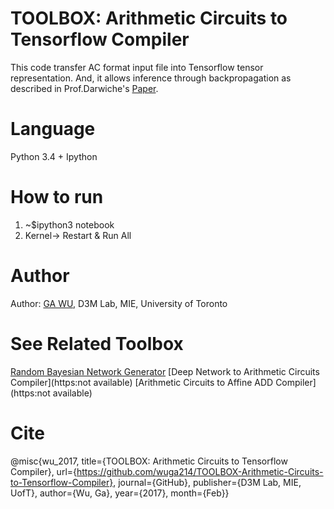 TOOLBOX: Arithmetic Circuits to Tensorflow Compiler
===
This code transfer AC format input file into Tensorflow tensor representation. And, it allows inference through backpropagation as described in Prof.Darwiche's [Paper](https://arxiv.org/pdf/1301.3847.pdf).

# Language
Python 3.4 + Ipython

# How to run
1. ~$ipython3 notebook
2. Kernel-> Restart & Run All

# Author
Author: [GA WU](mailto:wuga@mie.utoronto.ca), D3M Lab, MIE, University of Toronto

# See Related Toolbox
[Random Bayesian Network Generator](https://github.com/wuga214/TOOLBOX-Random-Bayes-Net-Generator)
[Deep Network to Arithmetic Circuits Compiler](https:not available)
[Arithmetic Circuits to Affine ADD Compiler](https:not available)

# Cite
@misc{wu_2017, 
title={TOOLBOX: Arithmetic Circuits to Tensorflow Compiler}, 
url={https://github.com/wuga214/TOOLBOX-Arithmetic-Circuits-to-Tensorflow-Compiler}, 
journal={GitHub}, 
publisher={D3M Lab, MIE, UofT}, 
author={Wu, Ga}, 
year={2017}, 
month={Feb}}
